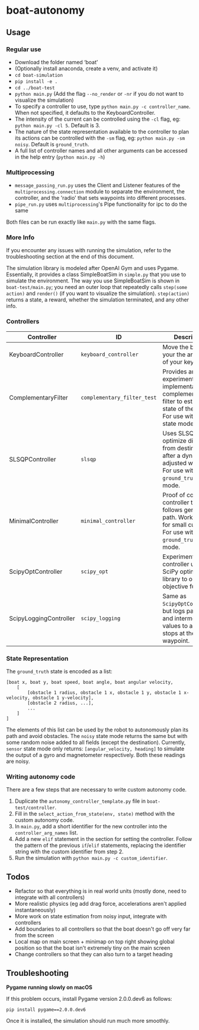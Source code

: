# boat-autonomy

## Usage

### Regular use

- Download the folder named ‘boat’
- (Optionally install anaconda, create a venv, and activate it)
- `cd boat-simulation`
- `pip install -e .`
- `cd ../boat-test`
- `python main.py` (Add the flag `--no_render` or `-nr` if you do not want to visualize the simulation)
- To specify a controller to use, type `python main.py -c controller_name`. When not specified, it defaults to the KeyboardController.
- The intensity of the current can be controlled using the `-cl` flag, eg: `python main.py -cl 5`. Default is 3.
- The nature of the state representation available to the controller to plan its actions can be controlled with the `-sm` flag, eg: `python main.py -sm noisy`.
  Default is `ground_truth`.
- A full list of controller names and all other arguments can be accessed in the help entry (`python main.py -h`)

### Multiprocessing

- `message_passing_run.py` uses the Client and Listener features of the `multiprocessing.connection` module to separate the environment, the controller, and the 'radio' that sets waypoints into different processes.
- `pipe_run.py` uses `multiprocessing`'s Pipe functionality for ipc to do the same

Both files can be run exactly like `main.py` with the same flags.

### More Info

If you encounter any issues with running the simulation, refer to the troubleshooting section at the end of this document.

The simulation library is modeled after OpenAI Gym and uses Pygame. Essentially, it provides a class SimpleBoatSim in `simple.py` that you use to simulate the environment. The way you use SimpleBoatSim is shown in `boat-test/main.py`; you need an outer loop that repeatedly calls `step(some action)` and `render()` (if you want to visualize the simulation). `step(action)` returns a state, a reward, whether the simulation terminated, and any other info.

### Controllers

| Controller             | ID                          | Description                                                                                                                            |
|------------------------|-----------------------------|----------------------------------------------------------------------------------------------------------------------------------------|
| KeyboardController     | `keyboard_controller`       | Move the boat with your the arrow keys of your keyboard.                                                                               |
| ComplementaryFilter    | `complementary_filter_test` | Provides an experimental implementation of a complementary filter to estimate the state of the boat. For use with `sensor` state mode. |
| SLSQPController        | `slsqp`                     | Uses SLSQP to optimize distance from destination after a dynamically adjusted window. For use with `ground_truth` state mode.          |
| MinimalController      | `minimal_controller`        | Proof of concept controller that follows generated path. Works alright for small currents. For use with `ground_truth` state mode.     |
| ScipyOptController     | `scipy_opt`                 | Experimental controller using SciPy optimization library to optimize objective function.                                               |
| ScipyLoggingController | `scipy_logging`             | Same as `ScipyOptController`, but logs parameters and intermediate values to a file and stops at the first waypoint.                   |

### State Representation

The `ground_truth` state is encoded as a list:

```
[boat x, boat y, boat speed, boat angle, boat angular velocity,
    [
        [obstacle 1 radius, obstacle 1 x, obstacle 1 y, obstacle 1 x-velocity, obstacle 1 y-velocity],
        [obstacle 2 radius, ...],
        ...
    ]
]
```

The elements of this list can be used by the robot to autonomously plan its path and avoid obstacles. The `noisy` state mode returns the same but with some random noise added to all fields (except the destination). Currently, `sensor` state mode only returns: `[angular_velocity, heading]` to simulate the output of a gyro and magnetometer respectively. Both these readings are noisy.

### Writing autonomy code

There are a few steps that are necessary to write custom autonomy code.

1. Duplicate the `autonomy_controller_template.py` file in `boat-test/controller`.
2. Fill in the `select_action_from_state(env, state)` method with the custom autonomy code.
3. In `main.py`, add a short identifier for the new controller into the `controller_arg_names` list.
4. Add a new `elif` statement in the section for setting the controller. Follow the pattern of the previous `if`/`elif` statements, replacing the identifier string with the custom identifier from step 2.
5. Run the simulation with `python main.py -c custom_identifier`.

## Todos

- Refactor so that everything is in real world units (mostly done, need to integrate with all controllers)
- More realistic physics (eg add drag force, accelerations aren't applied instantaneously)
- More work on state estimation from noisy input, integrate with controllers
- Add boundaries to all controllers so that the boat doesn't go off very far from the screen
- Local map on main screen + minimap on top right showing global position so that the boat isn't extremely tiny on the main screen
- Change controllers so that they can also turn to a target heading

## Troubleshooting

**Pygame running slowly on macOS**

If this problem occurs, install Pygame version 2.0.0.dev6 as follows:

`pip install pygame==2.0.0.dev6`

Once it is installed, the simulation should run much more smoothly.
